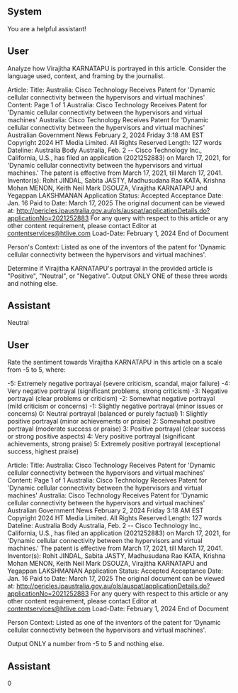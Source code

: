 ## System

You are a helpful assistant!

## User


Analyze how Virajitha KARNATAPU is portrayed in this article. Consider the language used, context, and framing by the journalist.

Article:
Title: Australia: Cisco Technology Receives Patent for 'Dynamic cellular connectivity between the hypervisors and virtual machines'
Content: Page 1 of 1
Australia: Cisco Technology Receives Patent for 'Dynamic cellular connectivity between the hypervisors and 
virtual machines'
Australia: Cisco Technology Receives Patent for 'Dynamic cellular 
connectivity between the hypervisors and virtual machines'
Australian Government News
February 2, 2024 Friday 3:18 AM  EST
Copyright 2024 HT Media Limited. All Rights Reserved
Length: 127 words
Dateline: Australia 
Body
Australia, Feb. 2 -- Cisco Technology Inc., California, U.S., has filed an application (2021252883) on March 17, 
2021, for 'Dynamic cellular connectivity between the hypervisors and virtual machines.'
The patent is effective from March 17, 2021, till March 17, 2041. Inventor(s): Rohit JINDAL, Sabita JASTY, 
Madhusudana Rao KATA, Krishna Mohan MENON, Keith Neil Mark DSOUZA, Virajitha KARNATAPU and 
Yegappan LAKSHMANAN Application Status: Accepted Acceptance Date: Jan. 16 Paid to Date: March 17, 2025 
The original document can be viewed at: 
http://pericles.ipaustralia.gov.au/ols/auspat/applicationDetails.do?applicationNo=2021252883 For any query with 
respect to this article or any other content requirement, please contact Editor at contentservices@htlive.com
Load-Date: February 1, 2024
End of Document

Person's Context: Listed as one of the inventors of the patent for 'Dynamic cellular connectivity between the hypervisors and virtual machines'.

Determine if Virajitha KARNATAPU's portrayal in the provided article is "Positive", "Neutral", or "Negative".
Output ONLY ONE of these three words and nothing else.


## Assistant

Neutral

## User


Rate the sentiment towards Virajitha KARNATAPU in this article on a scale from -5 to 5, where:

-5: Extremely negative portrayal (severe criticism, scandal, major failure)
-4: Very negative portrayal (significant problems, strong criticism)
-3: Negative portrayal (clear problems or criticism)
-2: Somewhat negative portrayal (mild criticism or concerns)
-1: Slightly negative portrayal (minor issues or concerns)
0: Neutral portrayal (balanced or purely factual)
1: Slightly positive portrayal (minor achievements or praise)
2: Somewhat positive portrayal (moderate success or praise)
3: Positive portrayal (clear success or strong positive aspects)
4: Very positive portrayal (significant achievements, strong praise)
5: Extremely positive portrayal (exceptional success, highest praise)

Article:
Title: Australia: Cisco Technology Receives Patent for 'Dynamic cellular connectivity between the hypervisors and virtual machines'
Content: Page 1 of 1
Australia: Cisco Technology Receives Patent for 'Dynamic cellular connectivity between the hypervisors and 
virtual machines'
Australia: Cisco Technology Receives Patent for 'Dynamic cellular 
connectivity between the hypervisors and virtual machines'
Australian Government News
February 2, 2024 Friday 3:18 AM  EST
Copyright 2024 HT Media Limited. All Rights Reserved
Length: 127 words
Dateline: Australia 
Body
Australia, Feb. 2 -- Cisco Technology Inc., California, U.S., has filed an application (2021252883) on March 17, 
2021, for 'Dynamic cellular connectivity between the hypervisors and virtual machines.'
The patent is effective from March 17, 2021, till March 17, 2041. Inventor(s): Rohit JINDAL, Sabita JASTY, 
Madhusudana Rao KATA, Krishna Mohan MENON, Keith Neil Mark DSOUZA, Virajitha KARNATAPU and 
Yegappan LAKSHMANAN Application Status: Accepted Acceptance Date: Jan. 16 Paid to Date: March 17, 2025 
The original document can be viewed at: 
http://pericles.ipaustralia.gov.au/ols/auspat/applicationDetails.do?applicationNo=2021252883 For any query with 
respect to this article or any other content requirement, please contact Editor at contentservices@htlive.com
Load-Date: February 1, 2024
End of Document

Person Context: Listed as one of the inventors of the patent for 'Dynamic cellular connectivity between the hypervisors and virtual machines'.

Output ONLY a number from -5 to 5 and nothing else.


## Assistant

0

